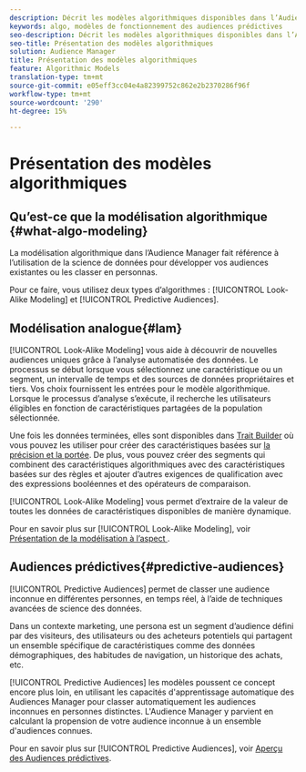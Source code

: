 ```yaml
---
description: Décrit les modèles algorithmiques disponibles dans l’Audience Manager.
keywords: algo, modèles de fonctionnement des audiences prédictives
seo-description: Décrit les modèles algorithmiques disponibles dans l’Audience Manager.
seo-title: Présentation des modèles algorithmiques
solution: Audience Manager
title: Présentation des modèles algorithmiques
feature: Algorithmic Models
translation-type: tm+mt
source-git-commit: e05eff3cc04e4a82399752c862e2b2370286f96f
workflow-type: tm+mt
source-wordcount: '290'
ht-degree: 15%

---
```



# Présentation des modèles algorithmiques

## Qu’est-ce que la modélisation algorithmique {#what-algo-modeling}

La modélisation algorithmique dans l’Audience Manager fait référence à l’utilisation de la science de données pour développer vos audiences existantes ou les classer en personnas.

Pour ce faire, vous utilisez deux types d’algorithmes : [!UICONTROL Look-Alike Modeling] et [!UICONTROL Predictive Audiences].

## Modélisation analogue{#lam}

[!UICONTROL Look-Alike Modeling] vous aide à découvrir de nouvelles audiences uniques grâce à l’analyse automatisée des données. Le processus se début lorsque vous sélectionnez une caractéristique ou un segment, un intervalle de temps et des sources de données propriétaires et tiers. Vos choix fournissent les entrées pour le modèle algorithmique. Lorsque le processus d’analyse s’exécute, il recherche les utilisateurs éligibles en fonction de caractéristiques partagées de la population sélectionnée.

Une fois les données terminées, elles sont disponibles dans [Trait Builder](../../features/traits/about-trait-builder.md) où vous pouvez les utiliser pour créer des caractéristiques basées sur [la précision et la portée](../../features/traits/trait-accuracy-reach.md). De plus, vous pouvez créer des segments qui combinent des caractéristiques algorithmiques avec des caractéristiques basées sur des règles et ajouter d’autres exigences de qualification avec des expressions booléennes et des opérateurs de comparaison.

[!UICONTROL Look-Alike Modeling] vous permet d’extraire de la valeur de toutes les données de caractéristiques disponibles de manière dynamique.

Pour en savoir plus sur [!UICONTROL Look-Alike Modeling], voir [Présentation de la modélisation à l’aspect ](understanding-models.md).

## Audiences prédictives{#predictive-audiences}

[!UICONTROL Predictive Audiences] permet de classer une audience inconnue en différentes personnes, en temps réel, à l’aide de techniques avancées de science des données.

Dans un contexte marketing, une persona est un segment d’audience défini par des visiteurs, des utilisateurs ou des acheteurs potentiels qui partagent un ensemble spécifique de caractéristiques comme des données démographiques, des habitudes de navigation, un historique des achats, etc.

[!UICONTROL Predictive Audiences] les modèles poussent ce concept encore plus loin, en utilisant les capacités d&#39;apprentissage automatique des Audiences Manager pour classer automatiquement les audiences inconnues en personnes distinctes. L&#39;Audience Manager y parvient en calculant la propension de votre audience inconnue à un ensemble d&#39;audiences connues.

Pour en savoir plus sur [!UICONTROL Predictive Audiences], voir [Aperçu des Audiences prédictives](predictive-audiences.md).
